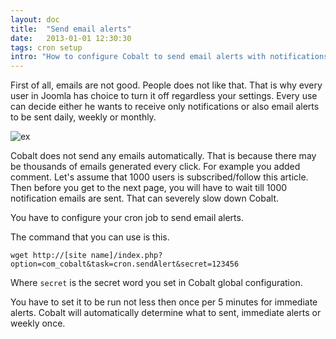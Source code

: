 ```yaml
---
layout: doc
title:  "Send email alerts"
date:   2013-01-01 12:30:30
tags: cron setup
intro: "How to configure Cobalt to send email alerts with notifications."
---
```


First of all, emails are not good. People does not like that. That is why every user in Joomla has choice to turn it off regardless your settings. Every use can decide either he wants to receive only notifications or also email alerts to be sent daily, weekly or monthly.

![ex](http://serhioromano.s3.amazonaws.com/mintjoomla/tutorial-customtmpl/2012-11-06_12-16-39.png)

Cobalt does not send any emails automatically. That is because there may be thousands of emails generated every click. For example you added comment. Let's assume that 1000 users is subscribed/follow this article. Then before you get to the next page, you will have to wait till 1000 notification emails are sent. That can severely slow down Cobalt.

You have to configure your cron job to send email alerts.

The command that you can use is this.

    wget http://[site name]/index.php?option=com_cobalt&task=cron.sendAlert&secret=123456

Where `secret` is the secret word you set in Cobalt global configuration.

You have to set it to be run not less then once per 5 minutes for immediate alerts. Cobalt will automatically determine what to sent, immediate alerts or weekly once.